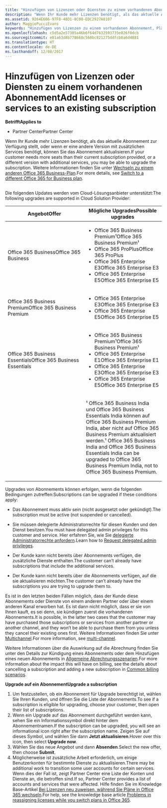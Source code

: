 ```yaml
---
title: "Hinzufügen von Lizenzen oder Diensten zu einem vorhandenen Abonnement | Partner Center"
description: "Wenn Ihr Kunde mehr Lizenzen benötigt, als das aktuelle Abonnement zur Verfügung stellt, oder wenn er eine andere Version mit zusätzlichen Services benötigt, können Sie ein Upgrade für das Abonnement vornehmen."
ms.assetid: 9264E666-97F8-48D1-8C00-EDC2927A8107
author: MaggiePucciEvans
keywords: "Hinzufügen von Lizenzen zu einem vorhandenen Abonnement, Plätze zu einem vorhandenen Abonnement hinzufügen, Abonnement andern, Ändern eines Abonnements, Weitere Lizenzen für einen Kunden erwerben"
ms.openlocfilehash: c5d5a2e57385a46b6f64d7632593735e026f0dcb
ms.sourcegitcommit: e01a63d8b778668c560bc821275ddfcb0a6d4881
ms.translationtype: HT
ms.contentlocale: de-DE
ms.lasthandoff: 12/08/2017
---
```

# <a name="add-licenses-or-services-to-an-existing-subscription"></a><span data-ttu-id="a09a6-104">Hinzufügen von Lizenzen oder Diensten zu einem vorhandenen Abonnement</span><span class="sxs-lookup"><span data-stu-id="a09a6-104">Add licenses or services to an existing subscription</span></span>

**<span data-ttu-id="a09a6-105">Betrifft</span><span class="sxs-lookup"><span data-stu-id="a09a6-105">Applies to</span></span>**

-  <span data-ttu-id="a09a6-106">Partner Center</span><span class="sxs-lookup"><span data-stu-id="a09a6-106">Partner Center</span></span>

<span data-ttu-id="a09a6-107">Wenn Ihr Kunde mehr Lizenzen benötigt, als das aktuelle Abonnement zur Verfügung stellt, oder wenn er eine andere Version mit zusätzlichen Services benötigt, können Sie das Abonnement aktualisieren.</span><span class="sxs-lookup"><span data-stu-id="a09a6-107">If your customer needs more seats than their current subscription provided, or a different version with additional services, you may be able to upgrade the subscription.</span></span> <span data-ttu-id="a09a6-108">Weitere Informationen finden Sie unter [Wechseln zu einem anderen Office 365 Business-Plan](http://go.microsoft.com/fwlink/p/?LinkId=723577).</span><span class="sxs-lookup"><span data-stu-id="a09a6-108">For more details, see [Switch to a different Office 365 for Business plan](http://go.microsoft.com/fwlink/p/?LinkId=723577).</span></span>

## <a href="" id="upgradesubscription"></a>


<span data-ttu-id="a09a6-109">Die folgenden Updates werden vom Cloud-Lösungsanbieter unterstützt:</span><span class="sxs-lookup"><span data-stu-id="a09a6-109">The following upgrades are supported in Cloud Solution Provider:</span></span>

<table>
<colgroup>
<col width="50%" />
<col width="50%" />
</colgroup>
<thead>
<tr class="header">
<th><span data-ttu-id="a09a6-110">Angebot</span><span class="sxs-lookup"><span data-stu-id="a09a6-110">Offer</span></span></th>
<th><span data-ttu-id="a09a6-111">Mögliche Upgrades</span><span class="sxs-lookup"><span data-stu-id="a09a6-111">Possible upgrades</span></span></th>
</tr>
</thead>
<tbody>
<tr class="odd">
<td><span data-ttu-id="a09a6-112">Office 365 Business</span><span class="sxs-lookup"><span data-stu-id="a09a6-112">Office 365 Business</span></span></td>
<td><ul>
<li><span data-ttu-id="a09a6-113">Office 365 Business Premium¹</span><span class="sxs-lookup"><span data-stu-id="a09a6-113">Office 365 Business Premium¹</span></span></li>
<li><span data-ttu-id="a09a6-114">Office 365 ProPlus</span><span class="sxs-lookup"><span data-stu-id="a09a6-114">Office 365 ProPlus</span></span></li>
<li><span data-ttu-id="a09a6-115">Office 365 Enterprise E3</span><span class="sxs-lookup"><span data-stu-id="a09a6-115">Office 365 Enterprise E3</span></span></li>
<li><span data-ttu-id="a09a6-116">Office 365 Enterprise E5</span><span class="sxs-lookup"><span data-stu-id="a09a6-116">Office 365 Enterprise E5</span></span></li>
</ul></td>
</tr>
<tr class="even">
<td><span data-ttu-id="a09a6-117">Office 365 Business Premium</span><span class="sxs-lookup"><span data-stu-id="a09a6-117">Office 365 Business Premium</span></span></td>
<td><ul>
<li><span data-ttu-id="a09a6-118">Office 365 Enterprise E3</span><span class="sxs-lookup"><span data-stu-id="a09a6-118">Office 365 Enterprise E3</span></span></li>
<li><span data-ttu-id="a09a6-119">Office 365 Enterprise E5</span><span class="sxs-lookup"><span data-stu-id="a09a6-119">Office 365 Enterprise E5</span></span></li>
</ul></td>
</tr>
<tr class="odd">
<td><span data-ttu-id="a09a6-120">Office 365 Business Essentials</span><span class="sxs-lookup"><span data-stu-id="a09a6-120">Office 365 Business Essentials</span></span></td>
<td><ul>
<li><span data-ttu-id="a09a6-121">Office 365 Business Premium¹</span><span class="sxs-lookup"><span data-stu-id="a09a6-121">Office 365 Business Premium¹</span></span></li>
<li><span data-ttu-id="a09a6-122">Office 365 Enterprise E1</span><span class="sxs-lookup"><span data-stu-id="a09a6-122">Office 365 Enterprise E1</span></span></li>
<li><span data-ttu-id="a09a6-123">Office 365 Enterprise E3</span><span class="sxs-lookup"><span data-stu-id="a09a6-123">Office 365 Enterprise E3</span></span></li>
<li><span data-ttu-id="a09a6-124">Office 365 Enterprise E5</span><span class="sxs-lookup"><span data-stu-id="a09a6-124">Office 365 Enterprise E5</span></span></li>
</ul></td>
</tr>
<tr class="even">
<td></td>
<td><p><span data-ttu-id="a09a6-125">¹ Office 365 Business India und Office 365 Business Essentials India können auf Office 365 Business Premium India, aber nicht auf Office 365 Business Premium aktualisiert werden.</span><span class="sxs-lookup"><span data-stu-id="a09a6-125">¹ Office 365 Business India and Office 365 Business Essentials India can be upgraded to Office 365 Business Premium India, not to Office 365 Business Premium.</span></span></p></td>
</tr>
</tbody>
</table>

 

<span data-ttu-id="a09a6-126">Upgrades von Abonnements können erfolgen, wenn die folgenden Bedingungen zutreffen:</span><span class="sxs-lookup"><span data-stu-id="a09a6-126">Subscriptions can be upgraded if these conditions apply:</span></span>

-   <span data-ttu-id="a09a6-127">Das Abonnement muss aktiv sein (nicht ausgesetzt oder gekündigt).</span><span class="sxs-lookup"><span data-stu-id="a09a6-127">The subscription must be active (not suspended or cancelled).</span></span>

-   <span data-ttu-id="a09a6-128">Sie müssen delegierte Administratorrechte für diesen Kunden und den Dienst besitzen.</span><span class="sxs-lookup"><span data-stu-id="a09a6-128">You must have delegated admin privileges for this customer and service.</span></span> <span data-ttu-id="a09a6-129">Hier erfahren Sie, wie Sie [delegierte Administratorrechte anfordern](request-a-relationship-with-a-customer.md).</span><span class="sxs-lookup"><span data-stu-id="a09a6-129">Learn how to [Request delegated admin privileges](request-a-relationship-with-a-customer.md).</span></span>

-   <span data-ttu-id="a09a6-130">Der Kunde kann nicht bereits über Abonnements verfügen, die zusätzliche Dienste enthalten.</span><span class="sxs-lookup"><span data-stu-id="a09a6-130">The customer can’t already have subscriptions that include the additional services.</span></span>

-   <span data-ttu-id="a09a6-131">Der Kunde kann nicht bereits über die Abonnements verfügen, auf die sie aktualisieren möchten.</span><span class="sxs-lookup"><span data-stu-id="a09a6-131">The customer can’t already have the subscriptions you are trying to upgrade them to.</span></span>

<span data-ttu-id="a09a6-132">Es ist in den letzten beiden Fällen möglich, dass der Kunde diese Abonnements oder Dienste von einem anderen Partner oder über einem anderen Kanal erworben hat. Es ist dann nicht möglich, dass er sie von Ihnen kauft, es sei denn, sie kündigen zuerst die vorhandenen Abonnements.</span><span class="sxs-lookup"><span data-stu-id="a09a6-132">It is possible, in the latter two cases that the customer may have purchased those subscriptions or services from another partner or another channel, and they won’t be able to purchase them from you unless they cancel their existing ones first.</span></span> <span data-ttu-id="a09a6-133">Weitere Informationen finden Sie unter [Multichannel](multichannel.md).</span><span class="sxs-lookup"><span data-stu-id="a09a6-133">For more information, see [multi-channel](multichannel.md).</span></span>

<span data-ttu-id="a09a6-134">Weitere Informationen über die Auswirkung auf die Abrechnung finden Sie unter den Details zur Kündigung eines Abonnements oder dem Hinzufügen eines neuen Abonnements in [Allgemeine Abrechnungsszenarien](common-billing-scenarios.md).</span><span class="sxs-lookup"><span data-stu-id="a09a6-134">For more information about the impact this will have on billing, see the details about cancelling a subscription and adding a new subscription in [Common billing scenarios](common-billing-scenarios.md).</span></span>

**<span data-ttu-id="a09a6-135">Upgrade auf ein Abonnement</span><span class="sxs-lookup"><span data-stu-id="a09a6-135">Upgrade a subscription</span></span>**

1.  <span data-ttu-id="a09a6-136">Um festzustellen, ob ein Abonnement für Upgrade berechtigt ist, wählen Sie Ihren Kunden, und öffnen Sie die Liste der Abonnements.</span><span class="sxs-lookup"><span data-stu-id="a09a6-136">To see if a subscription is eligible for upgrading, choose your customer, then open their list of subscriptions.</span></span>
2.  <span data-ttu-id="a09a6-137">Wenn ein Upgrade auf das Abonnement durchgeführt werden kann, sehen Sie ein Informationssymbol direkt hinter dem Abonnementnamen.</span><span class="sxs-lookup"><span data-stu-id="a09a6-137">If the subscription can be upgraded, you will see an informational icon right after the subscription name.</span></span> <span data-ttu-id="a09a6-138">Zeigen Sie auf dieses Symbol, und wählen Sie dann **Jetzt aktualisieren**.</span><span class="sxs-lookup"><span data-stu-id="a09a6-138">Hover over this icon, then select **Upgrade now**.</span></span>
3.  <span data-ttu-id="a09a6-139">Wählen Sie das neue Angebot und dann **Absenden**.</span><span class="sxs-lookup"><span data-stu-id="a09a6-139">Select the new offer, then choose **Submit**.</span></span>
4.  <span data-ttu-id="a09a6-140">Möglicherweise ist zusätzliche Arbeit erforderlich, um einige Benutzerkonten für bestimmte Dienste zu aktualisieren.</span><span class="sxs-lookup"><span data-stu-id="a09a6-140">There may be additional work to transition some user accounts for certain services.</span></span> <span data-ttu-id="a09a6-141">Wenn dies der Fall ist, zeigt Partner Center eine Liste der Konten und Dienste an, die betroffen sind.</span><span class="sxs-lookup"><span data-stu-id="a09a6-141">If so, Partner Center provides a list of accounts and services that were affected.</span></span> <span data-ttu-id="a09a6-142">Hilfe finden Sie im Knowledge Base-Artikel [Bei Lizenzen neu zuweisen, während Sie Pläne in Office 365 wechseln](http://go.microsoft.com/fwlink/p/?LinkId=723576).</span><span class="sxs-lookup"><span data-stu-id="a09a6-142">For help, see the knowledge base article [Problems in reassigning licenses while you switch plans in Office 365](http://go.microsoft.com/fwlink/p/?LinkId=723576).</span></span>

 

 




